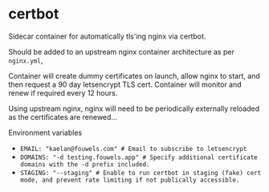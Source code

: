 # certbot

Sidecar container for automatically tls'ing nginx via certbot.

Should be added to an upstream nginx container architecture as per `nginx.yml`, 

Container will create dummy certificates on launch, allow nginx to start, and then request a 90 day letsencrypt TLS cert. Container will monitor and renew if required every 12 hours.

Using upstream nginx, nginx will need to be periodically externally reloaded as the certificates are renewed...

Environment variables
- `EMAIL: "kaelan@fouwels.com" # Email to subscribe to letsencrypt`
- `DOMAINS: "-d testing.fouwels.app" # Specify additional certificate domains with the -d prefix included.`
- `STAGING: "--staging" # Enable to run certbot in staging (fake) cert mode, and prevent rate limiting if not publically accessible.`
